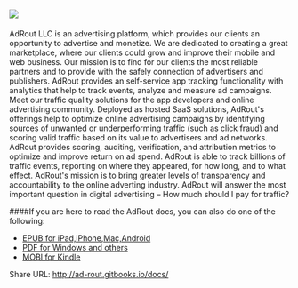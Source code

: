  ![](../images/adrout-logo-vector.png)
=======

AdRout LLC is an advertising platform, which provides our clients an opportunity to advertise and monetize. We are dedicated to creating a great marketplace, where our clients could grow and improve their mobile and web business. Our mission is to find for our clients the most reliable partners and to provide with the safely connection of advertisers and publishers.
AdRout provides an self-service app tracking functionality with analytics that help to track events, analyze and measure ad campaigns.
Meet our traffic quality solutions for the app developers and online advertising community. Deployed as hosted SaaS solutions, AdRout's offerings help to optimize online advertising campaigns by identifying sources of unwanted or underperforming traffic (such as click fraud) and scoring valid traffic based on its value to advertisers and ad networks. AdRout provides scoring, auditing, verification, and attribution metrics to optimize and improve return on ad spend. AdRout is able to track billions of traffic events, reporting on where they appeared, for how long, and to what effect. AdRout's mission is to bring greater levels of transparency and accountability to the online adverting industry. AdRout will answer the most important question in digital advertising – How much should I pay for traffic?



####If you are here to read the AdRout docs, you can also do one of the following:


* [EPUB for iPad,iPhone,Mac,Android](https://www.gitbook.com/download/epub/book/ad-rout/docs)
* [PDF for Windows and others](https://www.gitbook.com/download/pdf/book/ad-rout/docs)
* [MOBI for Kindle](https://www.gitbook.com/download/mobi/book/ad-rout/docs)

Share URL: http://ad-rout.gitbooks.io/docs/
